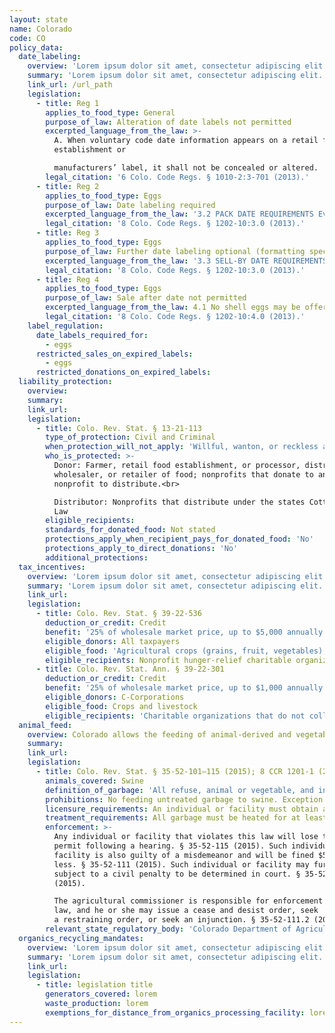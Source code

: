 ```yaml
---
layout: state
name: Colorado
code: CO
policy_data:
  date_labeling:
    overview: 'Lorem ipsum dolor sit amet, consectetur adipiscing elit. Curabitur tellus mi, consequat at laoreet eget, vestibulum nec dolor. Vivamus volutpat quam ac quam bibendum rutrum.'
    summary: 'Lorem ipsum dolor sit amet, consectetur adipiscing elit. Curabitur tellus mi, consequat at laoreet eget, vestibulum nec dolor. Vivamus volutpat quam ac quam bibendum rutrum.'
    link_url: /url_path
    legislation:
      - title: Reg 1
        applies_to_food_type: General
        purpose_of_law: Alteration of date labels not permitted
        excerpted_language_from_the_law: >-
          A. When voluntary code date information appears on a retail food
          establishment or

          manufacturers’ label, it shall not be concealed or altered.
        legal_citation: '6 Colo. Code Regs. § 1010-2:3-701 (2013).'
      - title: Reg 2
        applies_to_food_type: Eggs
        purpose_of_law: Date labeling required
        excerpted_language_from_the_law: '3.2 PACK DATE REQUIREMENTS Every case, carton, or container of shell eggs at the time of packing shall have legibly printed thereon, in numerals not less than one-eighth inch in height, the date the eggs are first packed, which shall be referred to in these rules as the “pack date.” The pack date shall be stated numerically by month and day (e.g., 1/15), or by the numbered consecutive day of the year (e.g., 123, being the 123rd consecutive day of the year).'
        legal_citation: '8 Colo. Code Regs. § 1202-10:3.0 (2013).'
      - title: Reg 3
        applies_to_food_type: Eggs
        purpose_of_law: Further date labeling optional (formatting specified if used)
        excerpted_language_from_the_law: '3.3 SELL-BY DATE REQUIREMENTS Every case, carton, or container of shell eggs may, but need not have legibly printed thereon, . . . a date by which the eggs must be sold, which shall be referred to in these rules as the “sell-by date.” The sell-by date shall be no more than 30 days after the pack date. It shall be stated by month and day using the three-letter abbreviation of the month followed by the numerical day of the month (e.g., Jan 15), and preceded by the term SELL BY or EXP.'
        legal_citation: '8 Colo. Code Regs. § 1202-10:3.0 (2013).'
      - title: Reg 4
        applies_to_food_type: Eggs
        purpose_of_law: Sale after date not permitted
        excerpted_language_from_the_law: 4.1 No shell eggs may be offered for sale or sold to a consumer or restaurant more than 45 days after the pack date.
        legal_citation: '8 Colo. Code Regs. § 1202-10:4.0 (2013).'
    label_regulation:
      date_labels_required_for:
        - eggs
      restricted_sales_on_expired_labels:
        - eggs
      restricted_donations_on_expired_labels:
  liability_protection:
    overview:
    summary:
    link_url:
    legislation:
      - title: Colo. Rev. Stat. § 13-21-113
        type_of_protection: Civil and Criminal
        when_protection_will_not_apply: 'Willful, wanton, or reckless acts'
        who_is_protected: >-
          Donor: Farmer, retail food establishment, or processor, distributor,
          wholesaler, or retailer of food; nonprofits that donate to another
          nonprofit to distribute.<br>

          Distributor: Nonprofits that distribute under the states Cottage Food
          Law
        eligible_recipients:
        standards_for_donated_food: Not stated
        protections_apply_when_recipient_pays_for_donated_food: 'No'
        protections_apply_to_direct_donations: 'No'
        additional_protections:
  tax_incentives:
    overview: 'Lorem ipsum dolor sit amet, consectetur adipiscing elit. Curabitur tellus mi, consequat at laoreet eget, vestibulum nec dolor. Vivamus volutpat quam ac quam bibendum rutrum.'
    summary: 'Lorem ipsum dolor sit amet, consectetur adipiscing elit. Curabitur tellus mi, consequat at laoreet eget, vestibulum nec dolor. Vivamus volutpat quam ac quam bibendum rutrum.'
    link_url:
    legislation:
      - title: Colo. Rev. Stat. § 39-22-536
        deduction_or_credit: Credit
        benefit: '25% of wholesale market price, up to $5,000 annually'
        eligible_donors: All taxpayers
        eligible_food: 'Agricultural crops (grains, fruit, vegetables), livestock, eggs, dairy'
        eligible_recipients: Nonprofit hunger-relief charitable organizations
      - title: Colo. Rev. Stat. Ann. § 39-22-301
        deduction_or_credit: Credit
        benefit: '25% of wholesale market price, up to $1,000 annually'
        eligible_donors: C-Corporations
        eligible_food: Crops and livestock
        eligible_recipients: 'Charitable organizations that do not collect money, other property, or services in exchange for product'
  animal_feed:
    overview: Colorado allows the feeding of animal-derived and vegetable waste to swine provided that it has been properly heat-treated and fed by a licensed facility. Individuals may feed household garbage to their own swine without heat-treating it and without obtaining a permit.
    summary:
    link_url:
    legislation:
      - title: Colo. Rev. Stat. § 35-52-101–115 (2015); 8 CCR 1201-1 (2015)
        animals_covered: Swine
        definition_of_garbage: 'All refuse, animal or vegetable, and includes all waste material, byproducts of a kitchen, restaurant, hospital, hotel, or slaughterhouse, and every refuse accumulation of animal, fruit, or vegetable matter, liquid or otherwise but excludes such vegetable products as leaves and tops of vegetable plants which have not been mixed with or exposed to or which do not contain any other garbage or waste product prior to feeding to swine. § 35-52-101 (2015). “Garbage” excludes waste from ordinary household operations that is fed directly to swine on the same premises. 8 CCR 1201-1 (2015).'
        prohibitions: No feeding untreated garbage to swine. Exception for individuals feeding household garbage. § 35-52-114 (2015).
        licensure_requirements: An individual or facility must obtain a permit from the state before feeding garbage to swine. § 35-52-114; 8 CCR 1201-1 (2015).
        treatment_requirements: All garbage must be heated for at least 30 minutes or else treated in some other manner approved by the state. § 35-52-113 (2015).
        enforcement: >-
          Any individual or facility that violates this law will lose their
          permit following a hearing. § 35-52-115 (2015). Such individual or
          facility is also guilty of a misdemeanor and will be fined $500 or
          less. § 35-52-111 (2015). Such individual or facility may further be
          subject to a civil penalty to be determined in court. § 35-52-111.1
          (2015).

          The agricultural commissioner is responsible for enforcement of this
          law, and he or she may issue a cease and desist order, seek
          a restraining order, or seek an injunction. § 35-52-111.2 (2015).
        relevant_state_regulatory_body: 'Colorado Department of Agriculture (§ 35-52-118 (2015)), <a href="https://www.colorado.gov/agmain" target="_blank">https://www.colorado.gov/agmain</a>.'
  organics_recycling_mandates:
    overview: 'Lorem ipsum dolor sit amet, consectetur adipiscing elit. Curabitur tellus mi, consequat at laoreet eget, vestibulum nec dolor. Vivamus volutpat quam ac quam bibendum rutrum.'
    summary: 'Lorem ipsum dolor sit amet, consectetur adipiscing elit. Curabitur tellus mi, consequat at laoreet eget, vestibulum nec dolor. Vivamus volutpat quam ac quam bibendum rutrum.'
    link_url:
    legislation:
      - title: legislation title
        generators_covered: lorem
        waste_production: lorem
        exemptions_for_distance_from_organics_processing_facility: lorem
---
```

